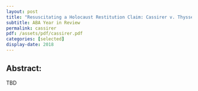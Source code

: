 ```yaml
---
layout: post
title: "Resuscitating a Holocaust Restitution Claim: Cassirer v. Thyssen-Bornemisza Collection"
subtitle: ABA Year in Review
permalink: cassirer
pdf: /assets/pdf/cassirer.pdf
categories: [selected]
display-date: 2018
---
```


<h2>Abstract:</h2>
TBD
